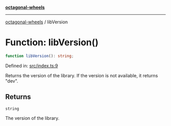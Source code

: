 [**octagonal-wheels**](../README.md)

***

[octagonal-wheels](../modules.md) / libVersion

# Function: libVersion()

```ts
function libVersion(): string;
```

Defined in: [src/index.ts:9](https://github.com/vrtmrz/octagonal-wheels/blob/main/src/index.ts#L9)

Returns the version of the library.
If the version is not available, it returns "dev".

## Returns

`string`

The version of the library.
